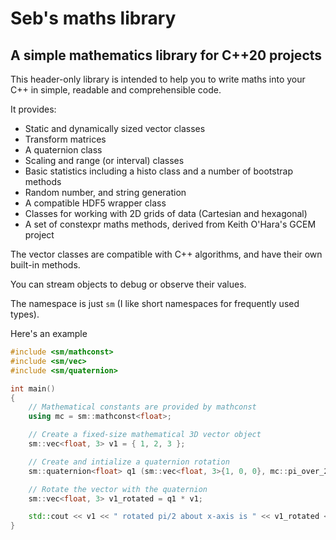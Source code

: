 # Seb's maths library

## A simple mathematics library for C++20 projects

This header-only library is intended to help you to write maths into
your C++ in simple, readable and comprehensible code.

It provides:

* Static and dynamically sized vector classes
* Transform matrices
* A quaternion class
* Scaling and range (or interval) classes
* Basic statistics including a histo class and a number of bootstrap methods
* Random number, and string generation
* A compatible HDF5 wrapper class
* Classes for working with 2D grids of data (Cartesian and hexagonal)
* A set of constexpr maths methods, derived from Keith O'Hara's GCEM project

The vector classes are compatible with C++ algorithms, and have their
own built-in methods.

You can stream objects to debug or observe their values.

The namespace is just `sm` (I like short namespaces for frequently used types).

Here's an example

```c++
#include <sm/mathconst>
#include <sm/vec>
#include <sm/quaternion>

int main()
{
    // Mathematical constants are provided by mathconst
    using mc = sm::mathconst<float>;

    // Create a fixed-size mathematical 3D vector object
    sm::vec<float, 3> v1 = { 1, 2, 3 };

    // Create and intialize a quaternion rotation
    sm::quaternion<float> q1 (sm::vec<float, 3>{1, 0, 0}, mc::pi_over_2);

    // Rotate the vector with the quaternion
    sm::vec<float, 3> v1_rotated = q1 * v1;

    std::cout << v1 << " rotated pi/2 about x-axis is " << v1_rotated << "\n";
}
```
